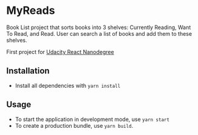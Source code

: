 # MyReads
Book List project that sorts books into 3 shelves: Currently Reading, Want To Read, and Read. User can search a list of books and add them to these shelves.

First project for [Udacity React Nanodegree](https://www.udacity.com/course/react-nanodegree--nd019)

## Installation
* Install all dependencies with `yarn install`

## Usage
* To start the application in development mode, use `yarn start`
* To create a production bundle, use `yarn build`.
